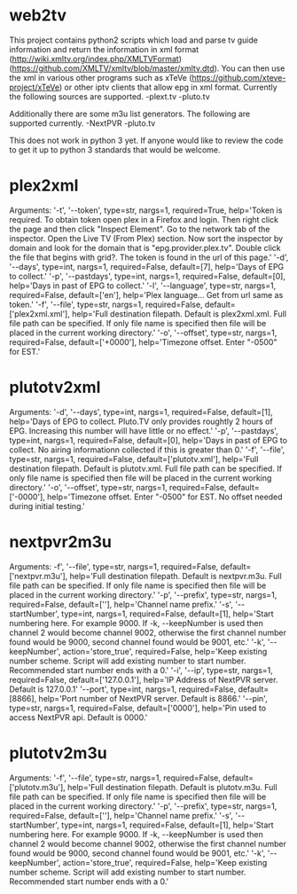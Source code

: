 # web2tv
This project contains python2 scripts which load and parse tv guide information and return the information in xml format (http://wiki.xmltv.org/index.php/XMLTVFormat) (https://github.com/XMLTV/xmltv/blob/master/xmltv.dtd). You can then use the xml in various other programs such as xTeVe (https://github.com/xteve-project/xTeVe) or other iptv clients that allow epg in xml format. Currently the following sources are supported.
-plext.tv
-pluto.tv

Additionally there are some m3u list generators. The following are supported currently.
-NextPVR
-pluto.tv

This does not work in python 3 yet. If anyone would like to review the code to get it up to python 3 standards that would be welcome.

# plex2xml
Arguments:
'-t', '--token', type=str, nargs=1, required=True, help='Token is required. To obtain token open plex in a Firefox and login. Then right click the page and then click "Inspect Element". Go to the network tab of the inspector. Open the Live TV (From Plex) section. Now sort the inspector by domain and look for the domain that is "epg.provider.plex.tv". Double click the file that begins with grid?. The token is found in the url of this page.'
'-d', '--days', type=int, nargs=1, required=False, default=[7], help='Days of EPG to collect.'
'-p', '--pastdays', type=int, nargs=1, required=False, default=[0], help='Days in past of EPG to collect.'
'-l', '--language', type=str, nargs=1, required=False, default=['en'], help='Plex language... Get from url same as token.'
'-f', '--file', type=str, nargs=1, required=False, default=['plex2xml.xml'], help='Full destination filepath. Default is plex2xml.xml. Full file path can be specified. If only file name is specified then file will be placed in the current working directory.'
'-o', '--offset', type=str, nargs=1, required=False, default=['+0000'], help='Timezone offset. Enter "-0500" for EST.'

# plutotv2xml
Arguments:
'-d', '--days', type=int, nargs=1, required=False, default=[1], help='Days of EPG to collect. Pluto.TV only provides roughtly 2 hours of EPG. Increasing this number will have little or no effect.'
'-p', '--pastdays', type=int, nargs=1, required=False, default=[0], help='Days in past of EPG to collect. No airing informationn collected if this is greater than 0.'
'-f', '--file', type=str, nargs=1, required=False, default=['plutotv.xml'], help='Full destination filepath. Default is plutotv.xml. Full file path can be specified. If only file name is specified then file will be placed in the current working directory.'
'-o', '--offset', type=str, nargs=1, required=False, default=['-0000'], help='Timezone offset. Enter "-0500" for EST. No offset needed during initial testing.'

# nextpvr2m3u
Arguments:
-f', '--file', type=str, nargs=1, required=False, default=['nextpvr.m3u'], help='Full destination filepath. Default is nextpvr.m3u. Full file path can be specified. If only file name is specified then file will be placed in the current working directory.'
'-p', '--prefix', type=str, nargs=1, required=False, default=[''], help='Channel name prefix.'
'-s', '--startNumber', type=int, nargs=1, required=False, default=[1], help='Start numbering here. For example 9000. If -k, --keepNumber is used then channel 2 would become channel 9002, otherwise the first channel number found would be 9000, second channel found would be 9001, etc.'
'-k', '--keepNumber', action='store_true', required=False, help='Keep existing number scheme. Script will add existing number to start number. Recommended start number ends with a 0.'
'-i', '--ip', type=str, nargs=1, required=False, default=['127.0.0.1'], help='IP Address of NextPVR server. Default is 127.0.0.1'
'--port', type=int, nargs=1, required=False, default=[8866], help='Port number of NextPVR server. Default is 8866.'
'--pin', type=str, nargs=1, required=False, default=['0000'], help='Pin used to access NextPVR api. Default is 0000.'

# plutotv2m3u
Arguments:
'-f', '--file', type=str, nargs=1, required=False, default=['plutotv.m3u'], help='Full destination filepath. Default is plutotv.m3u. Full file path can be specified. If only file name is specified then file will be placed in the current working directory.'
'-p', '--prefix', type=str, nargs=1, required=False, default=[''], help='Channel name prefix.'
'-s', '--startNumber', type=int, nargs=1, required=False, default=[1], help='Start numbering here. For example 9000. If -k, --keepNumber is used then channel 2 would become channel 9002, otherwise the first channel number found would be 9000, second channel found would be 9001, etc.'
'-k', '--keepNumber', action='store_true', required=False, help='Keep existing number scheme. Script will add existing number to start number. Recommended start number ends with a 0.'
